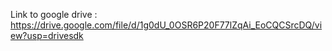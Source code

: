 
Link to google drive : https://drive.google.com/file/d/1g0dU_0OSR6P20F77lZqAi_EoCQCSrcDQ/view?usp=drivesdk
